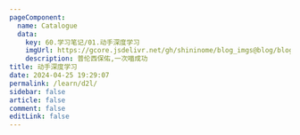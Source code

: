 ```yaml
---
pageComponent:
  name: Catalogue
  data:
    key: 60.学习笔记/01.动手深度学习
    imgUrl: https://gcore.jsdelivr.net/gh/shininome/blog_imgs@blog/blog/basic/python.png
    description: 普伦西保佑,一次喵成功
title: 动手深度学习
date: 2024-04-25 19:29:07
permalink: /learn/d2l/
sidebar: false
article: false
comment: false
editLink: false
---
```

